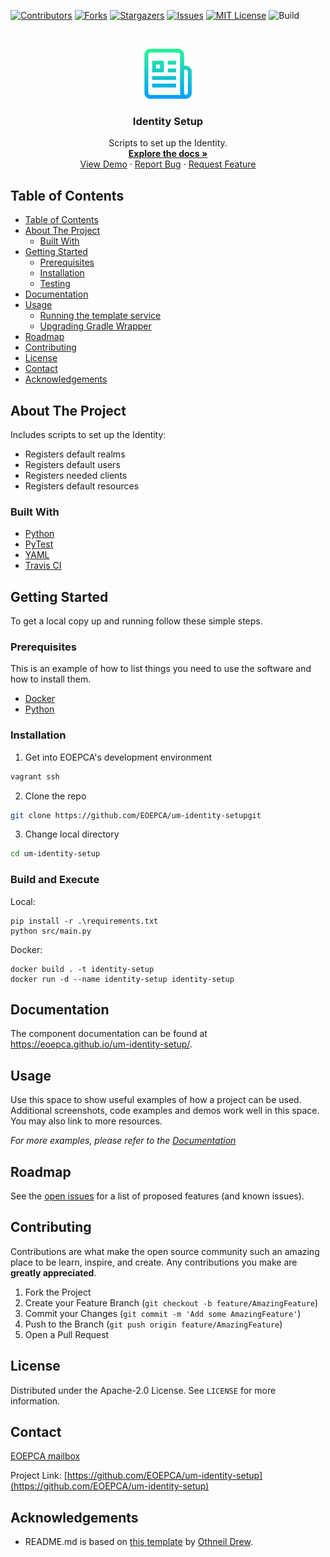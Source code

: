 <!--
***
*** To avoid retyping too much info. Do a search and replace for the following:
*** um-identity-setup
-->

<!-- PROJECT SHIELDS -->
<!--
*** See the bottom of this document for the declaration of the reference variables
*** for contributors-url, forks-url, etc. This is an optional, concise syntax you may use.
*** https://www.markdownguide.org/basic-syntax/#reference-style-links
-->

[![Contributors][contributors-shield]][contributors-url]
[![Forks][forks-shield]][forks-url]
[![Stargazers][stars-shield]][stars-url]
[![Issues][issues-shield]][issues-url]
[![MIT License][license-shield]][license-url]
![Build][build-shield]

<!-- PROJECT LOGO -->
<br />
<p align="center">
  <a href="https://github.com/EOEPCA/um-identity-setup">
    <img src="images/logo.png" alt="Logo" width="80" height="80">
  </a>

<h3 align="center">Identity Setup</h3>

  <p align="center">
    Scripts to set up the Identity.
    <br />
    <a href="https://github.com/EOEPCA/um-identity-setup"><strong>Explore the docs »</strong></a>
    <br />
    <a href="https://github.com/EOEPCA/um-identity-setup">View Demo</a>
    ·
    <a href="https://github.com/EOEPCA/um-identity-setup/issues">Report Bug</a>
    ·
    <a href="https://github.com/EOEPCA/um-identity-setup/issues">Request Feature</a>
  </p>
</p>

## Table of Contents

- [Table of Contents](#table-of-contents)
- [About The Project](#about-the-project)
    - [Built With](#built-with)
- [Getting Started](#getting-started)
    - [Prerequisites](#prerequisites)
    - [Installation](#installation)
    - [Testing](#testing)
- [Documentation](#documentation)
- [Usage](#usage)
    - [Running the template service](#running-the-template-service)
    - [Upgrading Gradle Wrapper](#upgrading-gradle-wrapper)
- [Roadmap](#roadmap)
- [Contributing](#contributing)
- [License](#license)
- [Contact](#contact)
- [Acknowledgements](#acknowledgements)

<!-- ABOUT THE PROJECT -->

## About The Project


Includes scripts to set up the Identity:

- Registers default realms
- Registers default users
- Registers needed clients
- Registers default resources

### Built With

- [Python](https://www.python.org//)
- [PyTest](https://docs.pytest.org)
- [YAML](https://yaml.org/)
- [Travis CI](https://travis-ci.com/)

<!-- GETTING STARTED -->

## Getting Started

To get a local copy up and running follow these simple steps.

### Prerequisites

This is an example of how to list things you need to use the software and how to install them.

- [Docker](https://www.docker.com/)
- [Python](https://www.python.org//)

### Installation

1. Get into EOEPCA's development environment

```sh
vagrant ssh
```

2. Clone the repo

```sh
git clone https://github.com/EOEPCA/um-identity-setupgit
```

3. Change local directory

```sh
cd um-identity-setup
```

### Build and Execute

Local:

```shell
pip install -r .\requirements.txt
python src/main.py
```

Docker:

```shell
docker build . -t identity-setup
docker run -d --name identity-setup identity-setup
```

## Documentation

The component documentation can be found at https://eoepca.github.io/um-identity-setup/.

<!-- USAGE EXAMPLES -->

## Usage

Use this space to show useful examples of how a project can be used. Additional screenshots, code examples and demos work well in this space. You may also link to more resources.

_For more examples, please refer to the [Documentation](https://example.com)_

<!-- ROADMAP -->

## Roadmap

See the [open issues](https://github.com/EOEPCA/um-identity-setup/issues) for a list of proposed features (and known issues).

<!-- CONTRIBUTING -->

## Contributing

Contributions are what make the open source community such an amazing place to be learn, inspire, and create. Any contributions you make are **greatly appreciated**.

1. Fork the Project
2. Create your Feature Branch (`git checkout -b feature/AmazingFeature`)
3. Commit your Changes (`git commit -m 'Add some AmazingFeature'`)
4. Push to the Branch (`git push origin feature/AmazingFeature`)
5. Open a Pull Request

<!-- LICENSE -->

## License

Distributed under the Apache-2.0 License. See `LICENSE` for more information.

## Contact

[EOEPCA mailbox](eoepca.systemteam@telespazio.com)

Project Link: [https://github.com/EOEPCA/um-identity-setup](https://github.com/EOEPCA/um-identity-setup)

## Acknowledgements

- README.md is based on [this template](https://github.com/othneildrew/Best-README-Template) by [Othneil Drew](https://github.com/othneildrew).

[contributors-shield]: https://img.shields.io/github/contributors/EOEPCA/um-identity-setupsvg?style=flat-square
[contributors-url]: https://github.com/EOEPCA/um-identity-setup/graphs/contributors
[forks-shield]: https://img.shields.io/github/forks/EOEPCA/um-identity-setupsvg?style=flat-square
[forks-url]: https://github.com/EOEPCA/um-identity-setup/network/members
[stars-shield]: https://img.shields.io/github/stars/EOEPCA/um-identity-setupsvg?style=flat-square
[stars-url]: https://github.com/EOEPCA/um-identity-setup/stargazers
[issues-shield]: https://img.shields.io/github/issues/EOEPCA/um-identity-setupsvg?style=flat-square
[issues-url]: https://github.com/EOEPCA/um-identity-setup/issues
[license-shield]: https://img.shields.io/github/license/EOEPCA/um-identity-setupsvg?style=flat-square
[license-url]: https://github.com/EOEPCA/um-identity-setup/blob/master/LICENSE
[build-shield]: https://www.travis-ci.com/EOEPCA/um-identity-setupsvg?branch=master
